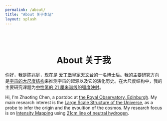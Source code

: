 ```yaml
---
permalink: /about/
title: "About 关于本站"
layout: splash
---
```


<br/><br/>

<center> <h1>About 关于我</h1> </center>

你好，我是陈兆庭，现在是 [爱丁堡皇家天文台](https://baike.baidu.com/item/%E7%88%B1%E4%B8%81%E5%A0%A1%E7%9A%87%E5%AE%B6%E5%A4%A9%E6%96%87%E5%8F%B0)的一名博士后。我的主要研究方向是[宇宙的大尺度结构](https://baike.baidu.com/item/%E5%AE%87%E5%AE%99%E5%A4%A7%E5%B0%BA%E5%BA%A6%E7%BB%93%E6%9E%84)来推测宇宙的起源以及它的演化历史。在大尺度结构中，我的主要研究课题为[中性氢的 21 厘米谱线的强度映射](https://baike.baidu.com/item/%E4%B8%AD%E6%80%A7%E6%B0%A221%E5%8E%98%E7%B1%B3%E8%B0%B1%E7%BA%BF)。


Hi, I'm Zhaoting Chen, a postdoc at [the Royal Observatory, Edinburgh](https://ifa.roe.ac.uk/). My main research interest is the [Large Scale Structure of the Universe](https://en.wikipedia.org/wiki/Observable_universe#Large-scale_structure), as a probe to infer the origin and the evoultion of the cosmos. My research focus is on [Intensity Mapping](https://en.wikipedia.org/wiki/Intensity_mapping) using [21cm line of neutral hydrogen](https://en.wikipedia.org/wiki/Hydrogen_line).

